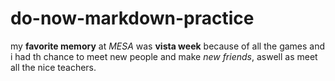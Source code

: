 # do-now-markdown-practice

my **favorite memory** at *MESA* was **vista week** because of all the games and i had th chance to meet new people and make *new friends*, aswell as meet all the nice teachers.